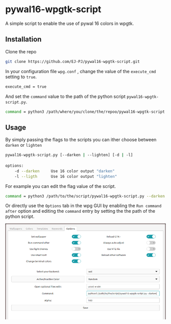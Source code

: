 # pywal16-wpgtk-script

A simple script to enable the use of pywal 16 colors in wpgtk.

## Installation 

Clone the repo
```bash
git clone https://github.com/EJ-PJ/pywal16-wpgtk-script.git
```

In your configuration file `wpg.conf` , change the value of the `execute_cmd` setting to `true`.

```bash
execute_cmd = true
```

And set the `command` value to the path of the python script `pywal16-wpgtk-script.py`.

```bash
command = python3 /path/where/you/clone/the/repoo/pywal16-wpgtk-script.py --flag
```

## Usage 

By simply passing the flags to the scripts you can ither choose between `darken` or `lighten` 

```bash
pywal16-wpgtk-script.py [--darken | --lighten] [-d | -l]

options:
    -d --darken	    Use 16 color output "darken"
    -l --ligth	    Use 16 color output "lighten"
```

For example you can edit the flag value of the script.

```bash
command = python3 /path/to/the/script/pywal16-wpgtk-script.py --darken
```

Or directly use the `Options` tab in the wpg GUI by enabling the `Run command after` 
option and editing the `command` entry by setting the the path of the python script.

<img src="./wpgtk-gui-example.png" alt="wpgtk gui example" width="700">
